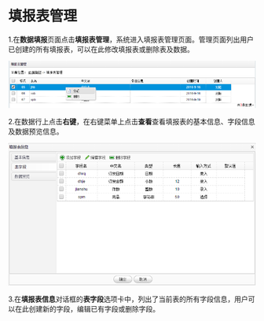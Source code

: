 # 填报表管理

1.在**数据填报**页面点击**填报表管理**，系统进入填报表管理页面。管理页面列出用户已创建的所有填报表，可以在此修改填报表或删除表及数据。

![填表列表](QQ图片20161207180241.png)

2.在数据行上点击**右键**，在右键菜单上点击**查看**查看填报表的基本信息、字段信息及数据预览信息。

![填报表字段](QQ图片20161207180515.png)

3.在**填报表信息**对话框的**表字段**选项卡中，列出了当前表的所有字段信息，用户可以在此创建新的字段，编辑已有字段或删除字段。